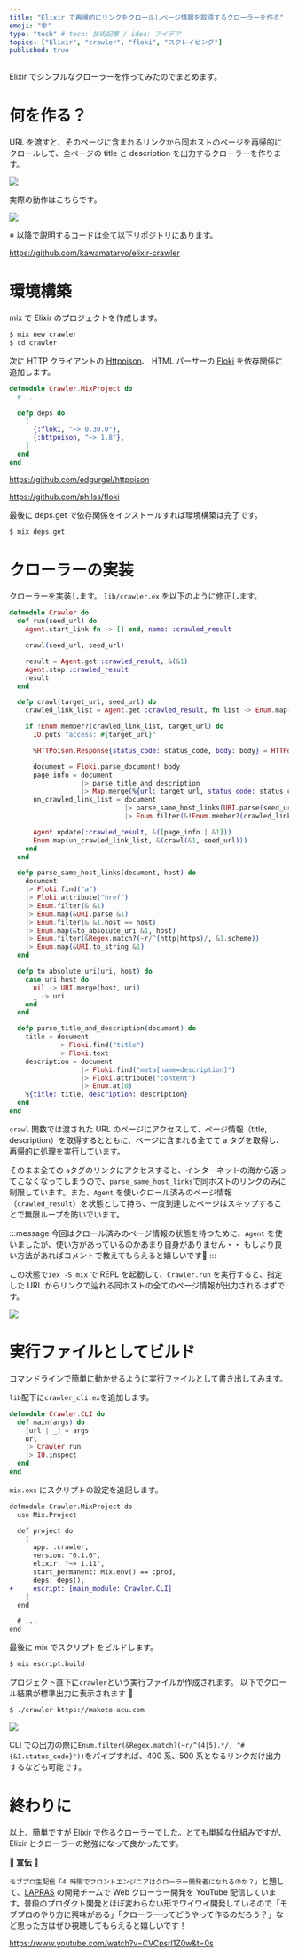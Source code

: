 ```yaml
---
title: "Elixir で再帰的にリンクをクロールしページ情報を取得するクローラーを作る"
emoji: "🕸"
type: "tech" # tech: 技術記事 / idea: アイデア
topics: ["Elixir", "crawler", "floki", "スクレイピング"]
published: true
---
```


Elixir でシンプルなクローラーを作ってみたのでまとめます。

# 何を作る？

URL を渡すと、そのページに含まれるリンクから同ホストのページを再帰的にクロールして、全ページの title と description を出力するクローラーを作ります。

![](https://i.gyazo.com/b7bf9be3129733659674b8bf86d692ce.png)

実際の動作はこちらです。

![](https://i.gyazo.com/9ce2449cdca0ed163ac1abb20f84adea.gif)

※ 以降で説明するコードは全て以下リポジトリにあります。

https://github.com/kawamataryo/elixir-crawler

# 環境構築

mix で Elixir のプロジェクトを作成します。

```bash
$ mix new crawler
$ cd crawler
```

次に HTTP クライアントの [Httpoison](https://github.com/edgurgel/httpoison)、 HTML パーサーの [Floki](https://github.com/philss/floki) を依存関係に追加します。

```elixir
defmodule Crawler.MixProject do
  # ...

  defp deps do
    [
      {:floki, "~> 0.30.0"},
      {:httpoison, "~> 1.8"},
    ]
  end
end
```

https://github.com/edgurgel/httpoison

https://github.com/philss/floki

最後に deps.get で依存関係をインストールすれば環境構築は完了です。

```bash
$ mix deps.get
```

# クローラーの実装

クローラーを実装します。
`lib/crawler.ex` を以下のように修正します。


```elixir:lib/crawler.ex
defmodule Crawler do
  def run(seed_url) do
    Agent.start_link fn -> [] end, name: :crawled_result

    crawl(seed_url, seed_url)

    result = Agent.get :crawled_result, &(&1)
    Agent.stop :crawled_result
    result
  end

  defp crawl(target_url, seed_url) do
    crawled_link_list = Agent.get :crawled_result, fn list -> Enum.map(list, &(&1[:url])) end

    if !Enum.member?(crawled_link_list, target_url) do
      IO.puts "access: #{target_url}"

      %HTTPoison.Response{status_code: status_code, body: body} = HTTPoison.get!(target_url)

      document = Floki.parse_document! body
      page_info = document
                  |> parse_title_and_description
                  |> Map.merge(%{url: target_url, status_code: status_code})
      un_crawled_link_list = document
                             |> parse_same_host_links(URI.parse(seed_url).host)
                             |> Enum.filter(&!Enum.member?(crawled_link_list, &1))

      Agent.update(:crawled_result, &([page_info | &1]))
      Enum.map(un_crawled_link_list, &(crawl(&1, seed_url)))
    end
  end

  defp parse_same_host_links(document, host) do
    document
    |> Floki.find("a")
    |> Floki.attribute("href")
    |> Enum.filter(& &1)
    |> Enum.map(&URI.parse &1)
    |> Enum.filter(& &1.host == host)
    |> Enum.map(&to_absolute_uri &1, host)
    |> Enum.filter(&Regex.match?(~r/^(http|https)/, &1.scheme))
    |> Enum.map(&URI.to_string &1)
  end

  defp to_absolute_uri(uri, host) do
    case uri.host do
      nil -> URI.merge(host, uri)
      _ -> uri
    end
  end

  defp parse_title_and_description(document) do
    title = document
            |> Floki.find("title")
            |> Floki.text
    description = document
                  |> Floki.find("meta[name=description]")
                  |> Floki.attribute("content")
                  |> Enum.at(0)
    %{title: title, description: description}
  end
end
```

`crawl` 関数では渡された URL のページにアクセスして、ページ情報（title, description）を取得するとともに、ページに含まれる全てて a タグを取得し、再帰的に処理を実行しています。

そのまま全ての `a`タグのリンクにアクセスすると、インターネットの海から返ってこなくなってしまうので、`parse_same_host_links`で同ホストのリンクのみに制限しています。また、`Agent` を使いクロール済みのページ情報（`crawled_result`）を状態として持ち、一度到達したページはスキップすることで無限ループを防いでいます。

:::message
今回はクロール済みのページ情報の状態を持つために、`Agent` を使いましたが、使い方があっているのかあまり自身がありません・・
もしより良い方法があればコメントで教えてもらえると嬉しいです🙏
:::

この状態で`iex -S mix` で REPL を起動して、`Crawler.run` を実行すると、指定した URL からリンクで辿れる同ホストの全てのページ情報が出力されるはずです。

![](https://i.gyazo.com/211dc0baee4bde7edee0a22cc94972f0.gif)

# 実行ファイルとしてビルド
コマンドラインで簡単に動かせるように実行ファイルとして書き出してみます。

`lib`配下に`crawler_cli.ex`を追加します。

```elixir:crawler_cli.ex
defmodule Crawler.CLI do
  def main(args) do
    [url | _] = args
    url
    |> Crawler.run
    |> IO.inspect
  end
end
```

`mix.exs` にスクリプトの設定を追記します。

```diff elixir:mix.exs
defmodule Crawler.MixProject do
  use Mix.Project

  def project do
    [
      app: :crawler,
      version: "0.1.0",
      elixir: "~> 1.11",
      start_permanent: Mix.env() == :prod,
      deps: deps(),
+     escript: [main_module: Crawler.CLI]
    ]
  end

  # ...
end
```

最後に mix でスクリプトをビルドします。

```bash
$ mix escript.build
```

プロジェクト直下に`crawler`という実行ファイルが作成されます。
以下でクロール結果が標準出力に表示されます 🎉

```bash
$ ./crawler https://makoto-acu.com
```

![](https://i.gyazo.com/9ce2449cdca0ed163ac1abb20f84adea.gif)

CLI での出力の際に`Enum.filter(&Regex.match?(~r/^(4|5).*/, "#{&1.status_code}"))`をパイプすれば、400 系、500 系となるリンクだけ出力するなども可能です。

# 終わりに

以上、簡単ですが Elixir で作るクローラーでした。とても単純な仕組みですが、Elixir とクローラーの勉強になって良かったです。

**📣 宣伝 📣**

`モブプロ生配信「4 時間でフロントエンジニアはクローラー開発者になれるのか？」`と題して、[LAPRAS](https://corp.lapras.com/) の開発チームで Web クローラー開発を YouTube 配信しています。普段のプロダクト開発とほぼ変わらない形でワイワイ開発しているので「モブプロのやり方に興味がある」「クローラーってどうやって作るのだろう？」など思った方はぜひ視聴してもらえると嬉しいです！

https://www.youtube.com/watch?v=CVCpsrl1Z0w&t=0s